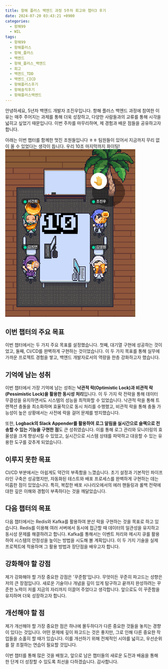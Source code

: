 ```yaml
---
title: 항해 플러스 백엔드 과정 5주차 회고와 챕터3 후기
date: 2024-07-20 03:43:21 +0900
categories:
  - 항해99
  - WIL
tags:
  - 항해99
  - 항해플러스
  - 항해_플러스
  - 백엔드
  - 항해_플러스_백엔드
  - 회고
  - 백엔드_TDD
  - 백엔드_CICD
  - 항해플러스후기
  - 항해솔직후기
  - 항해플러스백엔드
---
```


안녕하세요, 5년차 백엔드 개발자 조진우입니다. 항해 플러스 백엔드 과정에 참여한 이유는 매주 주어지는 과제를 통해 더욱 성장하고, 다양한 사람들과의 교류를 통해 시각을 넓히고 싶었기 때문입니다. 이번 주차를 마무리하며, 제 경험과 배운 점들을 공유하고자 합니다.

아래는 이번 챕터를 함께한 멋진 조원들입니다 ㅎㅎ
팀원들이 있어서 지금까지 무리 없이 올 수 있었다는 생각이 듭니다. 
우리 10조 마지막까지 화이팅!
![10조](../files/image/team_10.png)

## 이번 챕터의 주요 목표

이번 챕터에서는 두 가지 주요 목표를 설정했습니다. 첫째, 대기열 구현에 성공하는 것이었고, 둘째, CI/CD를 완벽하게 구현하는 것이었습니다. 이 두 가지 목표를 통해 실무에 가까운 프로젝트 경험을 쌓고, 백엔드 개발자로서의 역량을 한층 강화하고자 했습니다.

## 기억에 남는 성취

이번 챕터에서 가장 기억에 남는 성취는 **낙관적 락(Optimistic Lock)과 비관적 락(Pessimistic Lock)을 활용한 동시성 처리**입니다. 이 두 가지 락 전략을 통해 데이터 무결성을 유지하면서도 시스템의 성능을 최적화할 수 있었습니다. 낙관적 락을 통해 트랜잭션 충돌을 최소화하며 효율적으로 동시 처리를 수행했고, 비관적 락을 통해 충돌 가능성이 높은 상황에서는 사전에 락을 걸어 문제를 방지했습니다.

또한, **Logback의 Slack Appender를 활용하여 로그 알림을 실시간으로 슬랙으로 전송할 수 있는 기능을 구현한 점**도 큰 성취였습니다. 이를 통해 로그 관리와 모니터링의 효율성을 크게 향상시킬 수 있었고, 실시간으로 시스템 상태를 파악하고 대응할 수 있는 유용한 도구를 갖추게 되었습니다.

## 이루지 못한 목표

CI/CD 부분에서는 아쉽게도 약간의 부족함을 느꼈습니다. 초기 설정과 기본적인 파이프라인 구축은 성공했지만, 자동화된 테스트와 배포 프로세스를 완벽하게 구현하는 데는 미흡한 점이 있었습니다. 특히, 복잡한 배포 시나리오에서의 에러 핸들링과 롤백 전략에 대한 깊은 이해와 경험이 부족하다는 것을 깨달았습니다.

## 다음 챕터의 목표

다음 챕터에서는 Redis와 Kafka를 활용하여 분산 락을 구현하는 것을 목표로 하고 있습니다. Redis를 이용해 여러 서버에서 동시에 접근할 때 데이터의 일관성을 유지하고 동시성 문제를 해결하려고 합니다. Kafka를 통해서는 이벤트 처리와 메시지 큐를 활용하여 시스템의 안정성을 높이는 방법을 시도해 볼 계획입니다. 이 두 가지 기술을 실제 프로젝트에 적용하며 그 활용 방법과 장단점을 배우고자 합니다.

## 강화해야 할 강점

제가 강화해야 할 가장 중요한 강점은 '꾸준함'입니다. 무엇이든 꾸준히 파고드는 성향은 저의 큰 장점입니다. 새로운 기술이나 개념을 깊이 있게 탐구하고 끝까지 완성하려는 꾸준한 노력이 저를 지금의 자리까지 이끌어 주었다고 생각합니다. 앞으로도 이 꾸준함을 유지하며 더욱 성장하고자 합니다.

## 개선해야 할 점

제가 개선해야 할 가장 중요한 점은 하나에 몰두하다가 다른 중요한 것들을 놓치는 경향이 있다는 것입니다. 어떤 문제에 깊이 파고드는 것은 좋지만, 그로 인해 다른 중요한 작업들을 소홀히 할 때가 있습니다. 이를 개선하기 위해 전체적인 시야를 넓히고, 우선순위를 잘 조절하는 연습이 필요할 것입니다.

이번 챕터를 통해 많은 것을 배웠고, 앞으로 남은 챕터들의 새로운 도전과 배움을 통해 한 단계 더 성장할 수 있도록 최선을 다하겠습니다. 감사합니다.